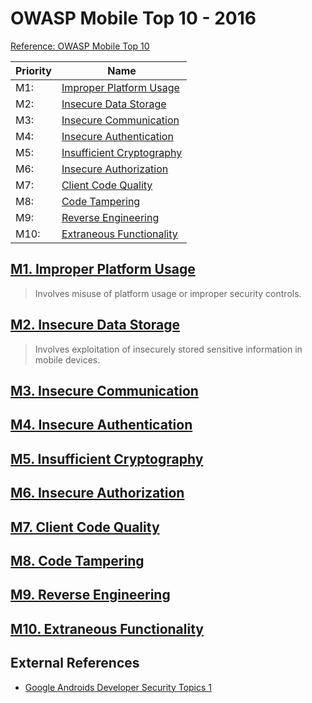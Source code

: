 # OWASP Mobile Top 10 - 2016

[Reference: OWASP Mobile Top 10](https://owasp.org/www-project-mobile-top-10/2016-risks/)

| Priority | Name |
| --- | --- |
| M1: | [Improper Platform Usage](https://owasp.org/www-project-mobile-top-10/2016-risks/m1-improper-platform-usage) |
| M2: | [Insecure Data Storage](https://owasp.org/www-project-mobile-top-10/2016-risks/m2-insecure-data-storage) |
| M3: | [Insecure Communication]() |
| M4: | [Insecure Authentication]() |
| M5: | [Insufficient Cryptography]() |
| M6: | [Insecure Authorization]() |
| M7: | [Client Code Quality]() |
| M8: | [Code Tampering]() |
| M9: | [Reverse Engineering]() |
| M10: | [Extraneous Functionality]() |


## [M1. Improper Platform Usage](https://owasp.org/www-project-mobile-top-10/2016-risks/m1-improper-platform-usage)

> Involves misuse of platform usage or improper security controls.

## [M2. Insecure Data Storage](https://owasp.org/www-project-mobile-top-10/2016-risks/m2-insecure-data-storage)

> Involves exploitation of insecurely stored sensitive information in mobile devices.

## [M3. Insecure Communication]()
## [M4. Insecure Authentication]()
## [M5. Insufficient Cryptography]()
## [M6. Insecure Authorization]()
## [M7. Client Code Quality]()
## [M8. Code Tampering]()
## [M9. Reverse Engineering]()
## [M10. Extraneous Functionality]()




## External References

- [Google Androids Developer Security Topics 1](https://source.android.com/security)
